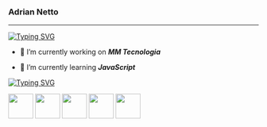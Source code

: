 ### Adrian Netto
---

[![Typing SVG](https://readme-typing-svg.demolab.com?font=Fira+Code&pause=1000&color=7F1FAE&random=false&width=435&lines=Software+Engineering+Student)](https://git.io/typing-svg)

- 🔭 I’m currently working on __*MM Tecnologia*__

- 🌱 I’m currently learning __*JavaScript*__

[![Typing SVG](https://readme-typing-svg.demolab.com?font=Fira+Code&pause=1000&color=7F1FAE&random=false&width=435&lines=Technologies)](https://git.io/typing-svg)

<img src="https://cdn.jsdelivr.net/gh/devicons/devicon/icons/python/python-original-wordmark.svg" width="50" height="50" /> <img src="https://cdn.jsdelivr.net/gh/devicons/devicon/icons/javascript/javascript-original.svg" width="50" height="50"/> <img src="https://cdn.jsdelivr.net/gh/devicons/devicon/icons/html5/html5-original.svg" width="50" height="50"/> <img src="https://cdn.jsdelivr.net/gh/devicons/devicon/icons/css3/css3-original.svg" width="50" height="50"/> <img src="https://cdn.jsdelivr.net/gh/devicons/devicon/icons/linux/linux-original.svg" width="50" height="50"/>
<!--
**AdrianNetto/AdrianNetto** is a ✨ _special_ ✨ repository because its `README.md` (this file) appears on your GitHub profile.

Here are some ideas to get you started:

- 🔭 I’m currently working on ...
- 🌱 I’m currently learning ...
- 👯 I’m looking to collaborate on ...
- 🤔 I’m looking for help with ...
- 💬 Ask me about ...
- 📫 How to reach me: ...
- 😄 Pronouns: ...
- ⚡ Fun fact: ...
-->
